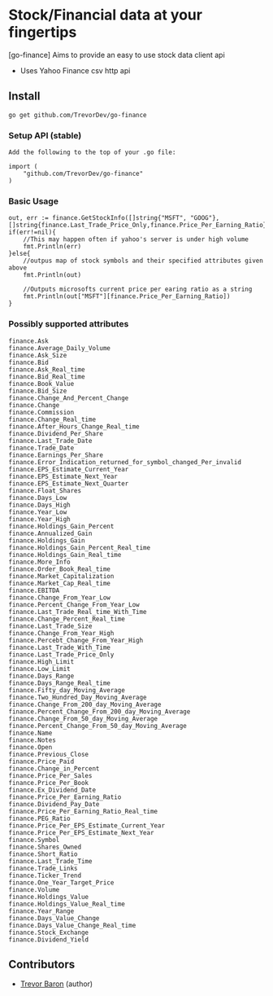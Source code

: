Stock/Financial data at your fingertips
======================================

[go-finance] Aims to provide an easy to use stock data client api

* Uses Yahoo Finance csv http api

## Install

`go get github.com/TrevorDev/go-finance`

### Setup API (stable)
	Add the following to the top of your .go file:

	import (
		"github.com/TrevorDev/go-finance"
	)

### Basic Usage
	
	out, err := finance.GetStockInfo([]string{"MSFT", "GOOG"},[]string{finance.Last_Trade_Price_Only,finance.Price_Per_Earning_Ratio})
 	if(err!=nil){
 		//This may happen often if yahoo's server is under high volume
 		fmt.Println(err)
 	}else{
 		//outpus map of stock symbols and their specified attributes given above
 		fmt.Println(out)

 		//Outputs microsofts current price per earing ratio as a string
 		fmt.Println(out["MSFT"][finance.Price_Per_Earning_Ratio])
 	}

### Possibly supported attributes

	finance.Ask
	finance.Average_Daily_Volume				
	finance.Ask_Size
	finance.Bid
	finance.Ask_Real_time			
	finance.Bid_Real_time
	finance.Book_Value
	finance.Bid_Size
	finance.Change_And_Percent_Change				
	finance.Change
	finance.Commission	
	finance.Change_Real_time			
	finance.After_Hours_Change_Real_time		
	finance.Dividend_Per_Share
	finance.Last_Trade_Date	
	finance.Trade_Date
	finance.Earnings_Per_Share
	finance.Error_Indication_returned_for_symbol_changed_Per_invalid											
	finance.EPS_Estimate_Current_Year
	finance.EPS_Estimate_Next_Year
	finance.EPS_Estimate_Next_Quarter	
	finance.Float_Shares
	finance.Days_Low
	finance.Days_High
	finance.Year_Low
	finance.Year_High
	finance.Holdings_Gain_Percent		
	finance.Annualized_Gain
	finance.Holdings_Gain
	finance.Holdings_Gain_Percent_Real_time					
	finance.Holdings_Gain_Real_time
	finance.More_Info
	finance.Order_Book_Real_time				
	finance.Market_Capitalization
	finance.Market_Cap_Real_time
	finance.EBITDA
	finance.Change_From_Year_Low				
	finance.Percent_Change_From_Year_Low		
	finance.Last_Trade_Real_time_With_Time
	finance.Change_Percent_Real_time
	finance.Last_Trade_Size
	finance.Change_From_Year_High		
	finance.Percebt_Change_From_Year_High		
	finance.Last_Trade_With_Time
	finance.Last_Trade_Price_Only	
	finance.High_Limit
	finance.Low_Limit
	finance.Days_Range
	finance.Days_Range_Real_time			
	finance.Fifty_day_Moving_Average
	finance.Two_Hundred_Day_Moving_Average	
	finance.Change_From_200_day_Moving_Average		
	finance.Percent_Change_From_200_day_Moving_Average		
	finance.Change_From_50_day_Moving_Average
	finance.Percent_Change_From_50_day_Moving_Average		
	finance.Name
	finance.Notes
	finance.Open
	finance.Previous_Close	
	finance.Price_Paid
	finance.Change_in_Percent	
	finance.Price_Per_Sales
	finance.Price_Per_Book
	finance.Ex_Dividend_Date
	finance.Price_Per_Earning_Ratio
	finance.Dividend_Pay_Date		
	finance.Price_Per_Earning_Ratio_Real_time	
	finance.PEG_Ratio
	finance.Price_Per_EPS_Estimate_Current_Year						
	finance.Price_Per_EPS_Estimate_Next_Year
	finance.Symbol
	finance.Shares_Owned		
	finance.Short_Ratio
	finance.Last_Trade_Time	
	finance.Trade_Links
	finance.Ticker_Trend
	finance.One_Year_Target_Price	
	finance.Volume
	finance.Holdings_Value	
	finance.Holdings_Value_Real_time			
	finance.Year_Range
	finance.Days_Value_Change	
	finance.Days_Value_Change_Real_time			
	finance.Stock_Exchange
	finance.Dividend_Yield

## Contributors

- [Trevor Baron](https://github.com/TrevorDev) (author)